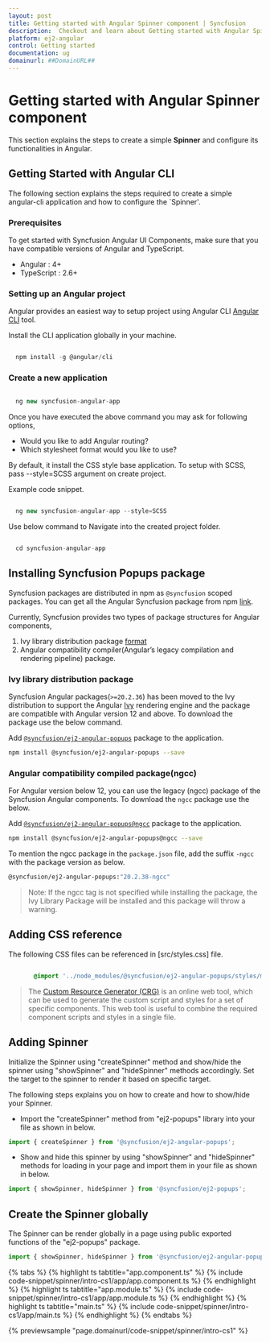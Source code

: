 ```yaml
---
layout: post
title: Getting started with Angular Spinner component | Syncfusion
description:  Checkout and learn about Getting started with Angular Spinner component of Syncfusion Essential JS 2 and more details.
platform: ej2-angular
control: Getting started 
documentation: ug
domainurl: ##DomainURL##
---
```


# Getting started with Angular Spinner component

This section explains the steps to create a simple **Spinner** and configure its functionalities in Angular.

## Getting Started with Angular CLI

The following section explains the steps required to create a simple angular-cli application and how to configure the `Spinner'.

### Prerequisites

To get started with Syncfusion Angular UI Components, make sure that you have compatible versions of Angular and TypeScript.

* Angular : 4+
* TypeScript : 2.6+

### Setting up an Angular project

Angular provides an easiest way to setup project using Angular CLI [Angular CLI](https://github.com/angular/angular-cli) tool.

Install the CLI application globally in your machine.

```javascript

  npm install -g @angular/cli

```

### Create a new application

```javascript

  ng new syncfusion-angular-app

```

Once you have executed the above command you may ask for following options,
* Would you like to add Angular routing?
* Which stylesheet format would you like to use?

By default, it install the CSS style base application. To setup with SCSS, pass --style=SCSS argument on create project.

Example code snippet.

```javascript

  ng new syncfusion-angular-app --style=SCSS

```

Use below command to Navigate into the created project folder.

```javascript

  cd syncfusion-angular-app

```

## Installing Syncfusion Popups package

Syncfusion packages are distributed in npm as `@syncfusion` scoped packages. You can get all the Angular Syncfusion package from npm [link]( https://www.npmjs.com/search?q=%40syncfusion%2Fej2-angular- ).

Currently, Syncfusion provides two types of package structures for Angular components,
1. Ivy library distribution package [format](https://angular.io/guide/angular-package-format#angular-package-format)
2. Angular compatibility compiler(Angular’s legacy compilation and rendering pipeline) package.

### Ivy library distribution package

Syncfusion Angular packages(`>=20.2.36`) has been moved to the Ivy distribution to support the Angular [Ivy](https://docs.angular.lat/guide/ivy) rendering engine and the package are compatible with Angular version 12 and above. To download the package use the below command.

Add [`@syncfusion/ej2-angular-popups`](https://www.npmjs.com/package/@syncfusion/ej2-angular-popups/v/20.2.38) package to the application.

```bash
npm install @syncfusion/ej2-angular-popups --save
```

### Angular compatibility compiled package(ngcc)

For Angular version below 12, you can use the legacy (ngcc) package of the Syncfusion Angular components. To download the `ngcc` package use the below.

Add [`@syncfusion/ej2-angular-popups@ngcc`](https://www.npmjs.com/package/@syncfusion/ej2-angular-popups/v/20.2.38-ngcc) package to the application.

```bash
npm install @syncfusion/ej2-angular-popups@ngcc --save
```

To mention the ngcc package in the `package.json` file, add the suffix `-ngcc` with the package version as below.

```bash
@syncfusion/ej2-angular-popups:"20.2.38-ngcc"
```

>Note: If the ngcc tag is not specified while installing the package, the Ivy Library Package will be installed and this package will throw a warning.

## Adding CSS reference

The following CSS files can be referenced in [src/styles.css] file.

```css

       @import '../node_modules/@syncfusion/ej2-angular-popups/styles/material.css';

```

> The [Custom Resource Generator (CRG)](https://crg.syncfusion.com/) is an online web tool, which can be used to generate the custom script and styles for a set of specific components.
> This web tool is useful to combine the required component scripts and styles in a single file.

## Adding Spinner

Initialize the Spinner using "createSpinner" method and show/hide the spinner using "showSpinner" and "hideSpinner" methods accordingly. Set the target to the spinner to render it based on specific target.

The following steps explains you on how to create and how to show/hide your Spinner.

* Import the "createSpinner" method from "ej2-popups" library into your file as shown in below.

```typescript
import { createSpinner } from '@syncfusion/ej2-angular-popups';
```

* Show and hide this spinner by using "showSpinner" and "hideSpinner" methods for loading in your page and import them in your file as shown in below.

```typescript
import { showSpinner, hideSpinner } from '@syncfusion/ej2-popups';
```

## Create the Spinner globally

The Spinner can be render globally in a page using public exported functions of the "ej2-popups" package.

```typescript
import { showSpinner, hideSpinner } from '@syncfusion/ej2-angular-popups';
```

{% tabs %}
{% highlight ts tabtitle="app.component.ts" %}
{% include code-snippet/spinner/intro-cs1/app/app.component.ts %}
{% endhighlight %}
{% highlight ts tabtitle="app.module.ts" %}
{% include code-snippet/spinner/intro-cs1/app/app.module.ts %}
{% endhighlight %}
{% highlight ts tabtitle="main.ts" %}
{% include code-snippet/spinner/intro-cs1/app/main.ts %}
{% endhighlight %}
{% endtabs %}
  
{% previewsample "page.domainurl/code-snippet/spinner/intro-cs1" %}